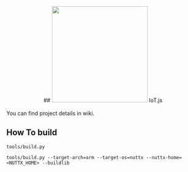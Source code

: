 <center>## <img src="https://github.com/Samsung/iotjs/blob/wikiattach/iotjs_160.png" alt="" style="height: 250px;" /> IoT.js </center>  
<br>
You can find project details in wiki.

## How To build

```
tools/build.py
```

```
tools/build.py --target-arch=arm --target-os=nuttx --nuttx-home=<NUTTX_HOME> --buildlib
```
